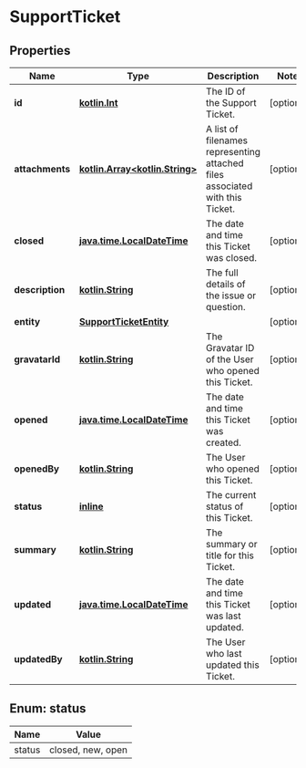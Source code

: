 
# SupportTicket

## Properties
Name | Type | Description | Notes
------------ | ------------- | ------------- | -------------
**id** | [**kotlin.Int**](.md) | The ID of the Support Ticket.  |  [optional]
**attachments** | [**kotlin.Array&lt;kotlin.String&gt;**](.md) | A list of filenames representing attached files associated with this Ticket.  |  [optional]
**closed** | [**java.time.LocalDateTime**](java.time.LocalDateTime.md) | The date and time this Ticket was closed.  |  [optional]
**description** | [**kotlin.String**](.md) | The full details of the issue or question.  |  [optional]
**entity** | [**SupportTicketEntity**](SupportTicketEntity.md) |  |  [optional]
**gravatarId** | [**kotlin.String**](.md) | The Gravatar ID of the User who opened this Ticket.  |  [optional]
**opened** | [**java.time.LocalDateTime**](java.time.LocalDateTime.md) | The date and time this Ticket was created.  |  [optional]
**openedBy** | [**kotlin.String**](.md) | The User who opened this Ticket.  |  [optional]
**status** | [**inline**](#StatusEnum) | The current status of this Ticket. |  [optional]
**summary** | [**kotlin.String**](.md) | The summary or title for this Ticket.  |  [optional]
**updated** | [**java.time.LocalDateTime**](java.time.LocalDateTime.md) | The date and time this Ticket was last updated.  |  [optional]
**updatedBy** | [**kotlin.String**](.md) | The User who last updated this Ticket.  |  [optional]



<a name="StatusEnum"></a>
## Enum: status
Name | Value
---- | -----
status | closed, new, open




